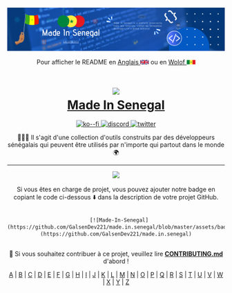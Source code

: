 ![COVER](../assets/cover.png)

<p align="center">
Pour afficher le README en <a href="../README.md">Anglais <img src="../assets/en.png" alt="UK Flag" style="width:20px;height:10px;"></a> ou en <a href="README-wo.md">Wolof <img src="../assets/sn.png" alt="SN Flag" style="width:20px;height:10px;"></a>
</p>

<h1 align="center">
  <img src="../assets/made.in.senegal.png" width="100px" />
  <br/>
  <a href="https://madeinsenegal.dev" target="blank_">Made In Senegal</a>
</h1>

<p align="center">
  <!-- Ko-Fi for donation -->
  <a href="https://ko-fi.com/galsendev221">
    <img alt="ko--fi" src="https://img.shields.io/badge/Ko--fi-F16061?style=for-the-badge&logo=ko-fi&logoColor=white">
  </a>
  <!-- Discord server -->
  <a href="https://discord.gg/CKZcKqf">
    <img alt="discord" src="https://img.shields.io/badge/Discord-7289DA?style=for-the-badge&logo=discord&logoColor=white">
  </a>
  <!-- Twitter community -->
  <a href="https://twitter.com/galsendev221">
    <img alt="twitter" src="https://img.shields.io/badge/Twitter-1DA1F2?style=for-the-badge&logo=twitter&logoColor=white">
  </a>
</p>

<p align="center">
👨🏽‍💻 Il s'agit d'une collection d'outils construits par des développeurs sénégalais qui peuvent être utilisés par n'importe qui partout dans le monde 🌍
</p>

---

<p align="center">
<a href="https://github.com/GalsenDev221/made.in.senegal"><img src="../assets/badge.svg"></a>
</p>

<p align="center">
Si vous êtes en charge de projet, vous pouvez ajouter notre badge en copiant le code ci-dessous ⬇️ dans la description de votre projet GitHub.
</p>

<p align="center">
<pre align="center">
  <code>
  [![Made-In-Senegal](https://github.com/GalsenDev221/made.in.senegal/blob/master/assets/badge.svg)](https://github.com/GalsenDev221/made.in.senegal)
  </code>
</pre>
</p>

<p align="center">
🚧 Si vous souhaitez contribuer à ce projet, veuillez lire <strong><a href="../CONTRIBUTING.md">CONTRIBUTING.md</a></strong> d'abord !
</p>

<div align="center">
<a href="../README.md?tab=readme-ov-file#A">A</a> | <a href="../README.md?tab=readme-ov-file#B">B</a> | <a href="../README.md?tab=readme-ov-file#C">C</a> | <a href="../README.md?tab=readme-ov-file#D">D</a> | <a href="../README.md?tab=readme-ov-file#E">E</a> | <a href="../README.md?tab=readme-ov-file#F">F</a> | <a href="../README.md?tab=readme-ov-file#G">G</a> | <a href="../README.md?tab=readme-ov-file#H">H</a> | <a href="../README.md?tab=readme-ov-file#I">I</a> | <a href="../README.md?tab=readme-ov-file#J">J</a> | <a href="../README.md?tab=readme-ov-file#K">K</a> | <a href="../README.md?tab=readme-ov-file#L">L</a> | <a href="../README.md?tab=readme-ov-file#M">M</a> | <a href="../README.md?tab=readme-ov-file#N">N</a> | <a href="../README.md?tab=readme-ov-file#O">O</a> | <a href="../README.md?tab=readme-ov-file#P">P</a> | <a href="../README.md?tab=readme-ov-file#Q">Q</a> | <a href="../README.md?tab=readme-ov-file#R">R</a> | <a href="../README.md?tab=readme-ov-file#S">S</a> | <a href="../README.md?tab=readme-ov-file#T">T</a> | <a href="../README.md?tab=readme-ov-file#U">U</a> | <a href="../README.md?tab=readme-ov-file#V">V</a> | <a href="../README.md?tab=readme-ov-file#W">W</a> | <a href="../README.md?tab=readme-ov-file#X">X</a> | <a href="../README.md?tab=readme-ov-file#Y">Y</a> | <a href="../README.md?tab=readme-ov-file#Z">Z</a>
</div>
